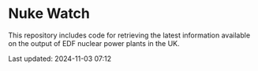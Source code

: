 # Nuke Watch

This repository includes code for retrieving the latest information available on the output of EDF nuclear power plants in the UK.

Last updated: 2024-11-03 07:12